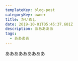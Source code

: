 ```yaml
---
templateKey: blog-post
categoryKey: owner
title: かいぬし
date: 2019-10-01T05:45:37.601Z
description: あああああ
tags:
  - ああああ
---
```

あああああああああ

